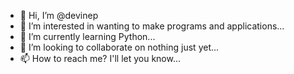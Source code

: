 - 👋 Hi, I’m @devinep
- 👀 I’m interested in wanting to make programs and applications...
- 🌱 I’m currently learning Python...
- 💞️ I’m looking to collaborate on nothing just yet...
- 📫 How to reach me? I'll let you know...

<!---
devinep/devinep is a ✨ special ✨ repository because its `README.md` (this file) appears on your GitHub profile.
You can click the Preview link to take a look at your changes.
--->
